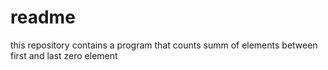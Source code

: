 # readme
this repository contains a program that counts summ of elements between first and last zero element

